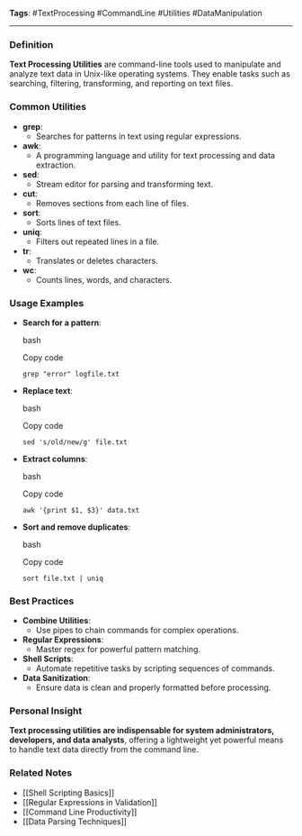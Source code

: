 **Tags**: #TextProcessing #CommandLine #Utilities #DataManipulation

---

### Definition

**Text Processing Utilities** are command-line tools used to manipulate and analyze text data in Unix-like operating systems. They enable tasks such as searching, filtering, transforming, and reporting on text files.

### Common Utilities

- **grep**:
    - Searches for patterns in text using regular expressions.
- **awk**:
    - A programming language and utility for text processing and data extraction.
- **sed**:
    - Stream editor for parsing and transforming text.
- **cut**:
    - Removes sections from each line of files.
- **sort**:
    - Sorts lines of text files.
- **uniq**:
    - Filters out repeated lines in a file.
- **tr**:
    - Translates or deletes characters.
- **wc**:
    - Counts lines, words, and characters.

### Usage Examples

- **Search for a pattern**:
    
    bash
    
    Copy code
    
    `grep "error" logfile.txt`
    
- **Replace text**:
    
    bash
    
    Copy code
    
    `sed 's/old/new/g' file.txt`
    
- **Extract columns**:
    
    bash
    
    Copy code
    
    `awk '{print $1, $3}' data.txt`
    
- **Sort and remove duplicates**:
    
    bash
    
    Copy code
    
    `sort file.txt | uniq`
    

### Best Practices

- **Combine Utilities**:
    - Use pipes to chain commands for complex operations.
- **Regular Expressions**:
    - Master regex for powerful pattern matching.
- **Shell Scripts**:
    - Automate repetitive tasks by scripting sequences of commands.
- **Data Sanitization**:
    - Ensure data is clean and properly formatted before processing.

### Personal Insight

**Text processing utilities are indispensable for system administrators, developers, and data analysts**, offering a lightweight yet powerful means to handle text data directly from the command line.

### Related Notes

- [[Shell Scripting Basics]]
- [[Regular Expressions in Validation]]
- [[Command Line Productivity]]
- [[Data Parsing Techniques]]